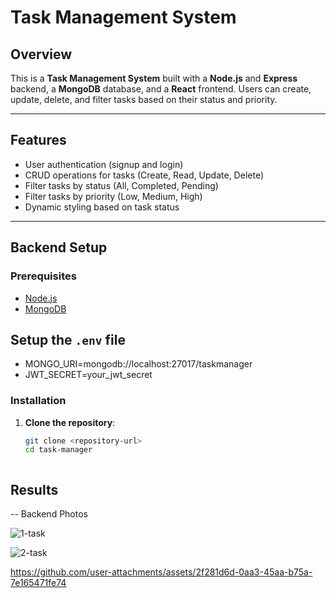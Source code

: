 # Task Management System

## Overview

This is a **Task Management System** built with a **Node.js** and **Express** backend, a **MongoDB** database, and a **React** frontend. Users can create, update, delete, and filter tasks based on their status and priority.

---

## Features

- User authentication (signup and login)
- CRUD operations for tasks (Create, Read, Update, Delete)
- Filter tasks by status (All, Completed, Pending)
- Filter tasks by priority (Low, Medium, High)
- Dynamic styling based on task status

---


## Backend Setup

### Prerequisites

- [Node.js](https://nodejs.org/en/)
- [MongoDB](https://www.mongodb.com/) 

## Setup the `.env` file

- MONGO_URI=mongodb://localhost:27017/taskmanager
- JWT_SECRET=your_jwt_secret


### Installation

1. **Clone the repository**:
   ```bash
   git clone <repository-url>
   cd task-manager



## Results
-- Backend Photos


![1-task](https://github.com/user-attachments/assets/f2beda3e-dc46-4dd3-8e25-a9f7700ed17d)





![2-task](https://github.com/user-attachments/assets/bc4131a9-0b1f-4bcf-8150-d9d79ab6f640)








https://github.com/user-attachments/assets/2f281d6d-0aa3-45aa-b75a-7e165471fe74



